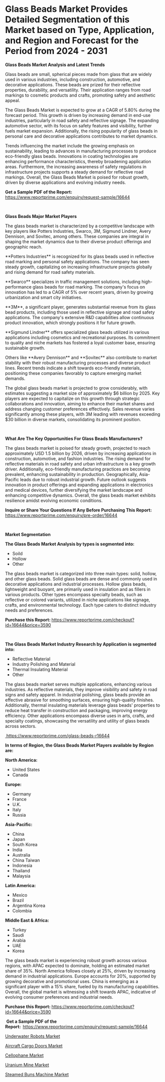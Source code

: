 <p><h1>Glass Beads Market Provides Detailed Segmentation of this Market based on Type, Application, and Region and Forecast for the Period from 2024 - 2031</h1></p><p><strong>Glass Beads Market Analysis and Latest Trends</strong></p>
<p><p>Glass beads are small, spherical pieces made from glass that are widely used in various industries, including construction, automotive, and decorative applications. These beads are prized for their reflective properties, durability, and versatility. Their application ranges from road markings to cosmetic products and crafts, promoting safety and aesthetic appeal.</p><p>The Glass Beads Market is expected to grow at a CAGR of 5.80% during the forecast period. This growth is driven by increasing demand in end-use industries, particularly in road safety and reflective signage. The expanding automotive sector, with its focus on safety features and visibility, further fuels market expansion. Additionally, the rising popularity of glass beads in personal care and decorative applications contributes to market dynamics.</p><p>Trends influencing the market include the growing emphasis on sustainability, leading to advances in manufacturing processes to produce eco-friendly glass beads. Innovations in coating technologies are enhancing performance characteristics, thereby broadening application areas. Furthermore, the increasing awareness of safety regulations in infrastructure projects supports a steady demand for reflective road markings. Overall, the Glass Beads Market is poised for robust growth, driven by diverse applications and evolving industry needs.</p></p>
<p><strong>Get a Sample PDF of the Report:&nbsp;</strong> <a href="https://www.reportprime.com/enquiry/request-sample/16644?utm_campaign=62&utm_medium=2&utm_source=Github&utm_content=ia&utm_term=19112024&utm_id=glass-beads">https://www.reportprime.com/enquiry/request-sample/16644</a></p>
<p>&nbsp;</p>
<p><strong>Glass Beads Major Market Players</strong></p>
<p><p>The glass beads market is characterized by a competitive landscape with key players like Potters Industries, Swarco, 3M, Sigmund Lindner, Avery Dennison, and Sovitec, among others. These companies are integral in shaping the market dynamics due to their diverse product offerings and geographic reach.</p><p>**Potters Industries** is recognized for its glass beads used in reflective road marking and personal safety applications. The company has seen steady growth, capitalizing on increasing infrastructure projects globally and rising demand for road safety materials. </p><p>**Swarco** specializes in traffic management solutions, including high-performance glass beads for road marking. The company's focus on innovation has led to a CAGR of 5% over recent years, driven by growing urbanization and smart city initiatives.</p><p>**3M**, a significant player, generates substantial revenue from its glass bead products, including those used in reflective signage and road safety applications. The company's extensive R&D capabilities allow continuous product innovation, which strongly positions it for future growth. </p><p>**Sigmund Lindner** offers specialized glass beads utilized in various applications including cosmetics and recreational purposes. Its commitment to quality and niche markets has fostered a loyal customer base, ensuring sustainable growth.</p><p>Others like **Avery Dennison** and **Sovitec** also contribute to market stability with their robust manufacturing processes and diverse product lines. Recent trends indicate a shift towards eco-friendly materials, positioning these companies favorably to capture emerging market demands.</p><p>The global glass beads market is projected to grow considerably, with estimates suggesting a market size of approximately $6 billion by 2025. Key players are expected to capitalize on this growth through strategic collaborations and innovation, aiming to enhance their market shares and address changing customer preferences effectively. Sales revenue varies significantly among these players, with 3M leading with revenues exceeding $30 billion in diverse markets, consolidating its prominent position.</p></p>
<p>&nbsp;</p>
<p><strong>What Are The Key Opportunities For Glass Beads Manufacturers?</strong></p>
<p><p>The glass beads market is poised for steady growth, projected to reach approximately USD 1.5 billion by 2026, driven by increasing applications in construction, automotive, and fashion industries. The rising demand for reflective materials in road safety and urban infrastructure is a key growth driver. Additionally, eco-friendly manufacturing practices are becoming prevalent, enhancing sustainability in production. Geographically, Asia-Pacific leads due to robust industrial growth. Future outlook suggests innovation in product offerings and expanding applications in electronics and medical devices, further diversifying the market landscape and enhancing competitive dynamics. Overall, the glass beads market exhibits resilience amidst evolving economic conditions.</p></p>
<p><strong>Inquire or Share Your Questions If Any Before Purchasing This Report:</strong> <a href="https://www.reportprime.com/enquiry/pre-order/16644?utm_campaign=62&utm_medium=2&utm_source=Github&utm_content=ia&utm_term=19112024&utm_id=glass-beads">https://www.reportprime.com/enquiry/pre-order/16644</a></p>
<p>&nbsp;</p>
<p><strong>Market Segmentation</strong></p>
<p><strong>The Glass Beads Market Analysis by types is segmented into:</strong></p>
<p><ul><li>Soild</li><li>Hollow</li><li>Other</li></ul></p>
<p><p>The glass beads market is categorized into three main types: solid, hollow, and other glass beads. Solid glass beads are dense and commonly used in decorative applications and industrial processes. Hollow glass beads, lightweight and buoyant, are primarily used in insulation and as fillers in various products. Other types encompass specialty beads, such as reflective or colored variants, utilized in niche applications like signage, crafts, and environmental technology. Each type caters to distinct industry needs and preferences.</p></p>
<p><strong>Purchase this Report:&nbsp;</strong><a href="https://www.reportprime.com/checkout?id=16644&price=3590&utm_campaign=62&utm_medium=2&utm_source=Github&utm_content=ia&utm_term=19112024&utm_id=glass-beads">https://www.reportprime.com/checkout?id=16644&price=3590</a></p>
<p>&nbsp;</p>
<p><strong>The Glass Beads Market Industry Research by Application is segmented into:</strong></p>
<p><ul><li>Reflective Material</li><li>Industry Polishing and Material</li><li>Thermal Insulating Material</li><li>Other</li></ul></p>
<p><p>The glass beads market serves multiple applications, enhancing various industries. As reflective materials, they improve visibility and safety in road signs and safety apparel. In industrial polishing, glass beads provide an effective abrasive for smoothing surfaces, ensuring high-quality finishes. Additionally, thermal insulating materials leverage glass beads' properties to reduce heat transfer in construction and packaging, improving energy efficiency. Other applications encompass diverse uses in arts, crafts, and specialty coatings, showcasing the versatility and utility of glass beads across sectors.</p></p>
<p><a href="https://www.reportprime.com/glass-beads-r16644?utm_campaign=62&utm_medium=2&utm_source=Github&utm_content=ia&utm_term=19112024&utm_id=glass-beads">&nbsp;https://www.reportprime.com/glass-beads-r16644</a></p>
<p><strong>In terms of Region, the Glass Beads Market Players available by Region are:</strong></p>
<p>
    <p> <strong> North America: </strong>
        <ul>
            <li>United States</li>
            <li>Canada</li>
        </ul>
        </p> 
    <p> <strong> Europe: </strong>
        <ul>
            <li>Germany</li>
            <li>France</li>
            <li>U.K.</li>
            <li>Italy</li>
            <li>Russia</li>
        </ul>
        </p> 
    <p> <strong> Asia-Pacific: </strong>
        <ul>
            <li>China</li>
            <li>Japan</li>
            <li>South Korea</li>
            <li>India</li>
            <li>Australia</li>
            <li>China Taiwan</li>
            <li>Indonesia</li>
            <li>Thailand</li>
            <li>Malaysia</li>
        </ul>
        </p> 
    <p> <strong> Latin America: </strong>
        <ul>
            <li>Mexico</li>
            <li>Brazil</li>
            <li>Argentina Korea</li>
            <li>Colombia</li>
        </ul>
        </p> 
    <p> <strong> Middle East & Africa: </strong>
        <ul>
            <li>Turkey</li>
            <li>Saudi</li>
            <li>Arabia</li>
            <li>UAE</li>
            <li>Korea</li>
        </ul>
    </p>
    </p>
<p><p>The glass beads market is experiencing robust growth across various regions, with APAC expected to dominate, holding an estimated market share of 35%. North America follows closely at 25%, driven by increasing demand in industrial applications. Europe accounts for 20%, supported by growing decorative and promotional uses. China is emerging as a significant player with a 15% share, fueled by its manufacturing capabilities. Overall, the global market is witnessing a shift towards APAC, indicative of evolving consumer preferences and industrial needs.</p></p>
<p><strong>Purchase this Report: </strong><a href="https://www.reportprime.com/checkout?id=16644&price=3590&utm_campaign=62&utm_medium=2&utm_source=Github&utm_content=ia&utm_term=19112024&utm_id=glass-beads">https://www.reportprime.com/checkout?id=16644&price=3590</a></p>
<p>&nbsp;<strong>Get a Sample PDF of the Report:&nbsp;&nbsp;</strong><a href="https://www.reportprime.com/enquiry/request-sample/16644?utm_campaign=62&utm_medium=2&utm_source=Github&utm_content=ia&utm_term=19112024&utm_id=glass-beads">https://www.reportprime.com/enquiry/request-sample/16644</a></p>
<p><strong></strong></p>
<p><p><a href="https://www.linkedin.com/pulse/global-underwater-robots-market-trends-analysis-future-growth-3jmre?utm_campaign=62&utm_medium=2&utm_source=Github&utm_content=ia&utm_term=19112024&utm_id=glass-beads">Underwater Robots Market</a></p><p><a href="https://issuu.com/reportprime-2/docs/aircraft-cargo-doors-market-size-20_1c29031875cab5?utm_campaign=62&utm_medium=2&utm_source=Github&utm_content=ia&utm_term=19112024&utm_id=glass-beads">Aircraft Cargo Doors Market</a></p><p><a href="https://github.com/WashimHussain441/Market-Research-Report-List-1/blob/main/cellophane-market.md?utm_campaign=62&utm_medium=2&utm_source=Github&utm_content=ia&utm_term=19112024&utm_id=glass-beads">Cellophane Market</a></p><p><a href="https://issuu.com/reportprime-2/docs/uranium-mine-market-size-2030.pptx_8f875098cc28a2?utm_campaign=62&utm_medium=2&utm_source=Github&utm_content=ia&utm_term=19112024&utm_id=glass-beads">Uranium Mine Market</a></p><p><a href="https://www.linkedin.com/pulse/steamed-buns-machine-industry-sector-market-dynamics-future-swzle?utm_campaign=62&utm_medium=2&utm_source=Github&utm_content=ia&utm_term=19112024&utm_id=glass-beads">Steamed Buns Machine Market</a></p></p>